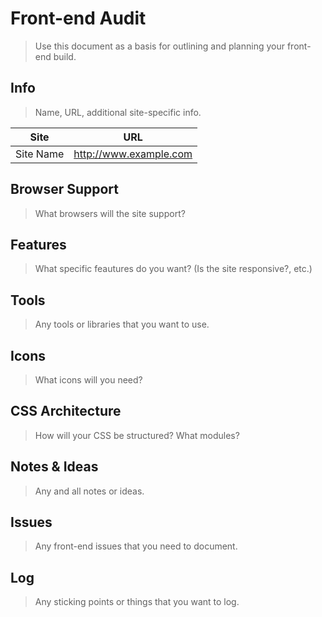 # Front-end Audit

> Use this document as a basis for outlining and planning your front-end build.

## Info

> Name, URL, additional site-specific info.

| Site        | URL                    |
| ----------- | ---------------------- |
| Site Name   | http://www.example.com |

## Browser Support

> What browsers will the site support?

## Features

> What specific feautures do you want? (Is the site responsive?, etc.)

## Tools

> Any tools or libraries that you want to use.

## Icons

> What icons will you need?

## CSS Architecture

> How will your CSS be structured? What modules?

## Notes & Ideas

> Any and all notes or ideas.

## Issues

> Any front-end issues that you need to document.

## Log

> Any sticking points or things that you want to log.
